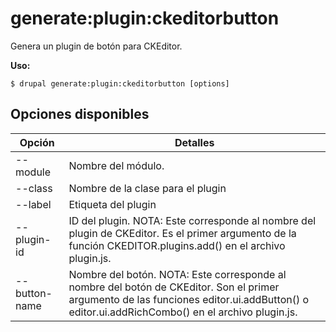 # generate:plugin:ckeditorbutton
Genera un plugin de botón para CKEditor.

**Uso:**
```
$ drupal generate:plugin:ckeditorbutton [options] 
```

## Opciones disponibles
Opción | Detalles
-------|-------------
--module | Nombre del módulo.
--class | Nombre de la clase para el plugin
--label | Etiqueta del plugin
--plugin-id | ID del plugin. NOTA: Este corresponde al nombre del plugin de CKEditor. Es el primer argumento de la función CKEDITOR.plugins.add() en el archivo plugin.js.
--button-name | Nombre del botón. NOTA: Este corresponde al nombre del botón de CKEditor. Son el primer argumento de las funciones editor.ui.addButton() o editor.ui.addRichCombo() en el archivo plugin.js.
